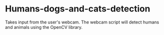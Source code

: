 # Humans-dogs-and-cats-detection
Takes input from the user's webcam. The webcam script will detect humans and animals using the OpenCV library.
